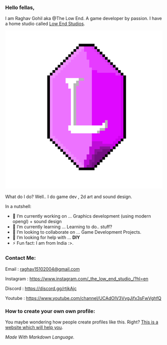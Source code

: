 <!-- Header -->
### Hello fellas,

<!--
**RaghavGohil/RaghavGohil** is a ✨ _special_ ✨ repository because its `README.md` (this file) appears on your GitHub profile.

Here are some ideas to get you started:

- 🔭 I’m currently working on ...
- 🌱 I’m currently learning ...
- 👯 I’m looking to collaborate on ...
- 🤔 I’m looking for help with ...
- 💬 Ask me about ...
- 📫 How to reach me: ...
- 😄 Pronouns: ...
- ⚡ Fun fact: ...
--> <!-- Zombie Code Please Ignore>

<!-- About Me: -->

I am Raghav Gohil aka @The Low End. A game developer by passion. I have a home studio called <a href="https://low-end-studios.itch.io/">Low End Studios</a>.

![](https://github.com/RaghavGohil/RaghavGohil/blob/main/Assets/Logo.png)

What do I do? Well.. I do game dev , 2d art and sound design.

In a nutshell:

- 🔭 I’m currently working on ... Graphics development (using modern opengl) + sound design
- 🌱 I’m currently learning ... Learning to do.. stuff?
- 👯 I’m looking to collaborate on ... Game Development Projects.
- 🤔 I’m looking for help with ... **DIY**
- ⚡ Fun fact: I am from India :>.

### Contact Me:

Email : raghav15102004@gmail.com

Instagram : https://www.instagram.com/_the_low_end_studio_/?hl=en

Discord : https://discord.gg/rtjkAjc

Youtube : https://www.youtube.com/channel/UCAdOIV3VvgJjfx3sFwVghfQ

### How to create your own own profile:

You maybe wondering how people create profiles like this. Right? <a href="https://aboutmonica.com/blog/how-to-create-a-github-profile-readme">This is a website which will help you</a>.

*Made With Markdown Language.*
